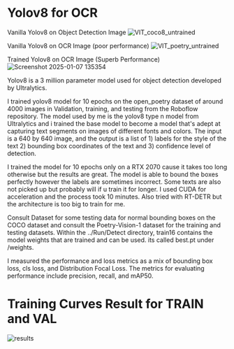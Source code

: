 # Yolov8 for OCR


Vanilla Yolov8 on Object Detection Image
![VIT_coco8_untrained](https://github.com/user-attachments/assets/25594054-489f-4065-a6c0-22c69ec54228)

Vanilla Yolov8 on OCR Image (poor performance)
![VIT_poetry_untrained](https://github.com/user-attachments/assets/bed6ccf1-390e-4b83-845d-085e67319abc)

Trained Yolov8 on OCR Image (Superb Performance)
![Screenshot 2025-01-07 135354](https://github.com/user-attachments/assets/fa98ed3f-eb4b-4a85-a412-2023e37362ec)


Yolov8 is a 3 million parameter model used for object detection developed by Ultralytics.


I trained yolov8 model for 10 epochs on the open_poetry dataset of around 4000 images in Validation, training, and testing from the Roboflow repository. The model used by me is the yolov8 type n model from Ultralytics and i trained the base model to become a model that's adept at capturing text segments on images of different fonts and colors. The input is a 640 by 640 image, and the output is a list of 1) labels for the style of the text 2) bounding box coordinates of the text and 3) confidence level of detection.

I trained the model for 10 epochs only on a RTX 2070 cause it takes too long otherwise but the results are great. The model is able to bound the boxes perfectly however the labels are sometimes incorrect. Some texts are also not picked up but probably will if u train it for longer. I used CUDA for acceleration and the process took 10 minutes. Also tried with RT-DETR but the architecture is too big to train for me.

Consult Dataset for some testing data for normal bounding boxes on the COCO dataset and consult the Poetry-Vision-1 dataset for the training and testing datasets. Within the ../Run/Detect directory, train16 contains the model weights that are trained and can be used. its called best.pt under /weights.

I measured the performance and loss metrics as a mix of bounding box loss, cls loss, and Distribution Focal Loss. The metrics for evaluating performance include precision, recall, and mAP50.

# Training Curves Result for TRAIN and VAL

![results](https://github.com/user-attachments/assets/b3e4bfb7-714f-48cb-8df0-26322bb89c79)

